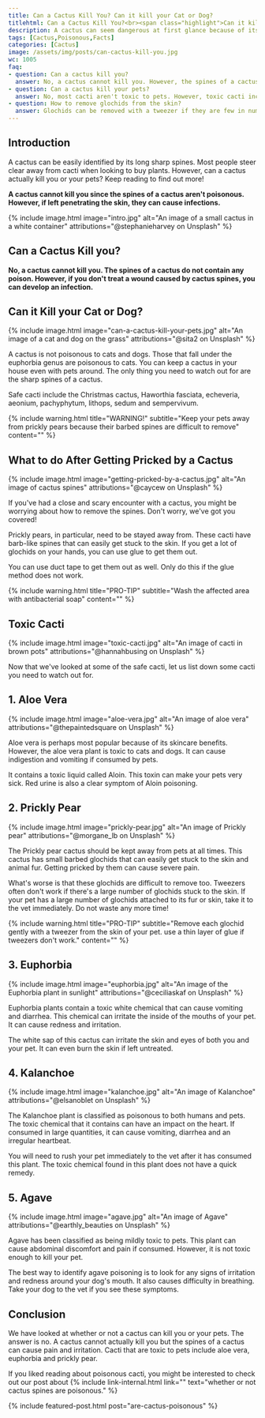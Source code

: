 ```yaml
---
title: Can a Cactus Kill You? Can it kill your Cat or Dog?
titlehtml: Can a Cactus Kill You?<br><span class="highlight">Can it kill your Cat or Dog?</span>
description: A cactus can seem dangerous at first glance because of its long spines. It makes total sense why anyone would want to stay away. But can it really kill you?
tags: [Cactus,Poisonous,Facts]
categories: [Cactus]
image: /assets/img/posts/can-cactus-kill-you.jpg
wc: 1005
faq: 
- question: Can a cactus kill you?
  answer: No, a cactus cannot kill you. However, the spines of a cactus can cause pain and irritation. ,
- question: Can a cactus kill your pets?
  answer: No, most cacti aren't toxic to pets. However, toxic cacti include aloe vera, euphorbia and prickly pears. ,
- question: How to remove glochids from the skin?
  answer: Glochids can be removed with a tweezer if they are few in number. In worse cases, use glue or duct tape to get them out. 
---
```


## Introduction

A cactus can be easily identified by its long sharp spines. Most people steer clear away from cacti when looking to buy plants. However, can a cactus actually kill you or your pets? Keep reading to find out more!

**A cactus cannot kill you since the spines of a cactus aren't poisonous. However, if left penetrating the skin, they can cause infections.&nbsp;** 

{% include image.html image="intro.jpg" alt="An image of a small cactus in a white container" attributions="@stephanieharvey on Unsplash" %}

## Can a Cactus Kill you?

**No, a cactus cannot kill you. The spines of a cactus do not contain any poison. However, if you don't treat a wound caused by cactus spines, you can develop an infection.&nbsp;** 

## Can it Kill your Cat or Dog?

{% include image.html image="can-a-cactus-kill-your-pets.jpg" alt="An image of a cat and dog on the grass" attributions="@sita2 on Unsplash" %}

A cactus is not poisonous to cats and dogs. Those that fall under the euphorbia genus are poisonous to cats. You can keep a cactus in your house even with pets around. The only thing you need to watch out for are the sharp spines of a cactus.&nbsp;

Safe cacti include the Christmas cactus, Haworthia fasciata, echeveria, aeonium, pachyphytum, lithops, sedum and sempervivum.&nbsp;

{% include warning.html title="WARNING!" subtitle="Keep your pets away from prickly pears because their barbed spines are difficult to remove" content="" %}

## What to do After Getting Pricked by a Cactus

{% include image.html image="getting-pricked-by-a-cactus.jpg" alt="An image of cactus spines" attributions="@caycew on Unsplash" %}

If you've had a close and scary encounter with a cactus, you might be worrying about how to remove the spines. Don't worry, we've got you covered!

Prickly pears, in particular, need to be stayed away from. These cacti have barb-like spines that can easily get stuck to the skin. If you get a lot of&nbsp; glochids on your hands, you can use glue to get them out.&nbsp;

You can use duct tape to get them out as well. Only do this if the glue method does not work.&nbsp;

{% include warning.html title="PRO-TIP" subtitle="Wash the affected area with antibacterial soap" content="" %}

## Toxic Cacti

{% include image.html image="toxic-cacti.jpg" alt="An image of cacti in brown pots" attributions="@hannahbusing on Unsplash" %}

Now that we've looked at some of the safe cacti, let us list down some cacti you need to watch out for.&nbsp;

## 1. Aloe Vera

{% include image.html image="aloe-vera.jpg" alt="An image of aloe vera" attributions="@thepaintedsquare on Unsplash" %}

Aloe vera is perhaps most popular because of its skincare benefits. However, the aloe vera plant is toxic to cats and dogs. It can cause indigestion and vomiting if consumed by pets.&nbsp;

It contains a toxic liquid called Aloin. This toxin can make your pets very sick. Red urine is also a clear symptom of Aloin poisoning.&nbsp;

## 2. Prickly Pear

{% include image.html image="prickly-pear.jpg" alt="An image of Prickly pear" attributions="@morgane_lb on Unsplash" %}

The Prickly pear cactus should be kept away from pets at all times. This cactus has small barbed glochids that can easily get stuck to the skin and animal fur. Getting pricked by them can cause severe pain.

What's worse is that these glochids are difficult to remove too. Tweezers often don't work if there's a large number of glochids stuck to the skin. If your pet has a large number of glochids attached to its fur or skin, take it to the vet immediately. Do not waste any more time!

{% include warning.html title="PRO-TIP" subtitle="Remove each glochid gently with a tweezer from the skin of your pet. use a thin layer of glue if tweezers don't work." content="" %}

## 3. Euphorbia

{% include image.html image="euphorbia.jpg" alt="An image of the Euphorbia plant in sunlight" attributions="@ceciliaskaf on Unsplash" %}

Euphorbia plants contain a toxic white chemical that can cause vomiting and diarrhea. This chemical can irritate the inside of the mouths of your pet. It can cause redness and irritation.

The white sap of this cactus can irritate the skin and eyes of both you and your pet. It can even burn the skin if left untreated.&nbsp;

## 4. Kalanchoe

{% include image.html image="kalanchoe.jpg" alt="An image of Kalanchoe" attributions="@elsanoblet on Unsplash" %}

The Kalanchoe plant is classified as poisonous to both humans and pets. The toxic chemical that it contains can have an impact on the heart. If consumed in large quantities, it can cause vomiting, diarrhea and an irregular heartbeat.

You will need to rush your pet immediately to the vet after it has consumed this plant. The toxic chemical found in this plant does not have a quick remedy.&nbsp;

## 5. Agave

{% include image.html image="agave.jpg" alt="An image of Agave" attributions="@earthly_beauties on Unsplash" %}

Agave has been classified as being mildly toxic to pets. This plant can cause abdominal discomfort and pain if consumed. However, it is not toxic enough to kill your pet.

The best way to identify agave poisoning is to look for any signs of irritation and redness around your dog's mouth. It also causes difficulty in breathing. Take your dog to the vet if you see these symptoms.&nbsp;

## Conclusion

We have looked at whether or not a cactus can kill you or your pets. The answer is no. A cactus cannot actually kill you but the spines of a cactus can cause pain and irritation. Cacti that are toxic to pets include aloe vera, euphorbia and prickly pear.&nbsp;

If you liked reading about poisonous cacti, you might be interested to check out our post about {% include link-internal.html link="" text="whether or not cactus spines are poisonous." %} 

{% include featured-post.html post="are-cactus-poisonous" %}
